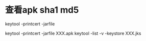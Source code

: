 # 查看apk sha1  md5

keytool -printcert -jarfile 



keytool -printcert -jarfile XXX.apk
keytool -list -v -keystore  XXX.jks
